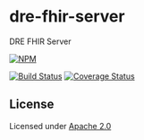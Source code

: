 dre-fhir-server
===============

DRE FHIR Server


[![NPM](https://nodei.co/npm/dre-fhir-server.png)](https://nodei.co/npm/dre-fhir-server/)

[![Build Status](https://travis-ci.org/amida-tech/dre-fhir-server.svg)](https://travis-ci.org/amida-tech/dre-fhir-server)
[![Coverage Status](https://coveralls.io/repos/amida-tech/dre-fhir-server/badge.png)](https://coveralls.io/r/amida-tech/dre-fhir-server)

## License

Licensed under [Apache 2.0](./LICENSE)
